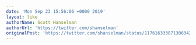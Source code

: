 ```yaml
---
date: 'Mon Sep 23 15:56:06 +0000 2019'
layout: like
authorName: Scott Hanselman
authorUrl: 'https://twitter.com/shanselman'
originalPost: 'https://twitter.com/shanselman/status/1176163338713063424'
---
```

